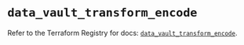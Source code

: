 # `data_vault_transform_encode`

Refer to the Terraform Registry for docs: [`data_vault_transform_encode`](https://registry.terraform.io/providers/hashicorp/vault/3.23.0/docs/data-sources/transform_encode).
